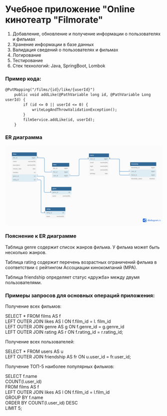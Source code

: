 # Учебное приложение "Online кинотеатр "Filmorate"

1. Добавление, обновление и получение информации о пользователях и фильмах
2. Хранение информации в базе данных
3. Валидация сведений о пользователях и фильмах
4. Логирование
5. Тестирование
6. Стек технологий: Java, SpringBoot, Lombok

### Пример кода:

```
@PutMapping("/films/{id}/like/{userId}")
    public void addLike(@PathVariable long id, @PathVariable Long userId) {
        if (id <= 0 || userId <= 0) {
            writeLogAndThrowValidationException();
        }
        filmService.addLike(id, userId);
    }
```

### ER диаграмма

![ER_diagram](ER_diagram.png)

### Пояснение к ER диаграмме

Таблица genre содержит список жанров фильма.
У фильма может быть несколько жанров.

Таблица rating содержит перечень возрастных ограничений
фильма в соответствии с рейтингом Ассоциации кинокомпаний (МРА).

Таблица friendship определяет статус «дружба» между двумя пользователями.

### Примеры запросов для основных операций приложения:

Получение всех фильмов:

SELECT *
FROM films AS f  
LEFT OUTER JOIN likes AS l ON f.film_id = l. film_id  
LEFT OUTER JOIN genre AS g ON f.genre_id = g.genre_id  
LEFT OUTER JOIN rating AS r ON f.rating_id = r.rating_id;

Получение всех пользователей:

SELECT *
FROM users AS u  
LEFT OUTER JOIN friendship AS fr ON u.user_id = fr.user_id;

Получение ТОП-5 наиболее популярных фильмов:

SELECT f.name  
COUNT(l.user_id)  
FROM films AS f  
LEFT OUTER JOIN likes AS l ON f.film_id = l.film_id  
GROUP BY f.name  
ORDER BY COUNT(l.user_id) DESC  
LIMIT 5;  